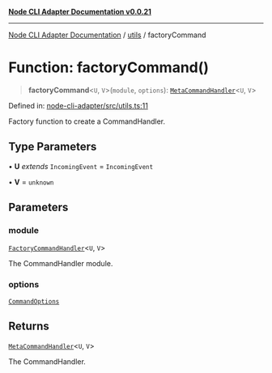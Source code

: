 [**Node CLI Adapter Documentation v0.0.21**](../../README.md)

***

[Node CLI Adapter Documentation](../../modules.md) / [utils](../README.md) / factoryCommand

# Function: factoryCommand()

> **factoryCommand**\<`U`, `V`\>(`module`, `options`): [`MetaCommandHandler`](../../declarations/interfaces/MetaCommandHandler.md)\<`U`, `V`\>

Defined in: [node-cli-adapter/src/utils.ts:11](https://github.com/stonemjs/node-cli-adapter/blob/864b503e06a40512b872ced9446e09ca39f76729/src/utils.ts#L11)

Factory function to create a CommandHandler.

## Type Parameters

• **U** *extends* `IncomingEvent` = `IncomingEvent`

• **V** = `unknown`

## Parameters

### module

[`FactoryCommandHandler`](../../declarations/type-aliases/FactoryCommandHandler.md)\<`U`, `V`\>

The CommandHandler module.

### options

[`CommandOptions`](../../decorators/Command/interfaces/CommandOptions.md)

## Returns

[`MetaCommandHandler`](../../declarations/interfaces/MetaCommandHandler.md)\<`U`, `V`\>

The CommandHandler.
